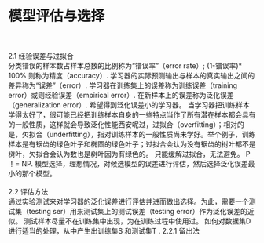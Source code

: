 # 模型评估与选择     
</br>
</br>
2.1 经验误差与过拟合   </br>        
分类错误的样本数占样本总数的比例称为“错误率”（error rate）; (1-错误率)* 100% 则称为精度（accuracy）.      
学习器的实际预测输出与样本的真实输出之间的差异称为“误差”（error）. 学习器在训练集上的误差称为训练误差（training error）或则经验误差（empirical error）. 在新样本上的误差称为泛化误差（generalization error）. 希望得到泛化误差小的学习器。      
当学习器把训练样本学得太好了，很可能已经把训练样本自身的一些特点当作了所有潜在样本都会具有的一般性质，这样就会导致泛化性能西安呢过，过拟合（overfitting）；相对的是，欠拟合（underfitting），指对训练样本的一般性质尚未学好。举个例子，训练样本是有锯齿的绿色叶子和椭圆的绿色叶子；过拟合会认为没有锯齿的树叶都不是树叶，欠拟合会认为数也是树叶因为有绿色的。         
只能缓解过拟合，无法避免。 P ！= NP.     
模型选择，理想情况，对候选模型的误差进行评估，然后选择泛化误差最小的那个模型。    
</br>
</br>
2.2 评估方法       </br>   
通过实验测试来对学习器的泛化误差进行评估并进而做出选择。为此，需要一个测试集（testing ser）用来测试集上的测试误差（testing error）作为泛化误差的近似。    
测试样本尽量不在训练集中出现，为在训练过程中使用过。      
如何对数据集D 进行适当的处理，从中产生出训练集S 和测试集T .     
2.2.1 留出法    </br>




